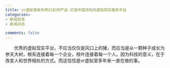 ```yaml
---
title: vr虚拟室发布奇幻云VR产品 打造中国领先的虚拟现实服务平台
categories:
- 新闻信息
- 新闻动态

comments: false
---
```

　　优秀的虚拟现实平台，不应当仅仅是风口上的猪，而应当是从一颗种子成长为参天大树，根系连接着每一个企业，枝叶连接着每一个人。因为科技的意义，在于改变人和世界相处的方式。而这恰恰是vr虚拟室多年来一直在做的事。